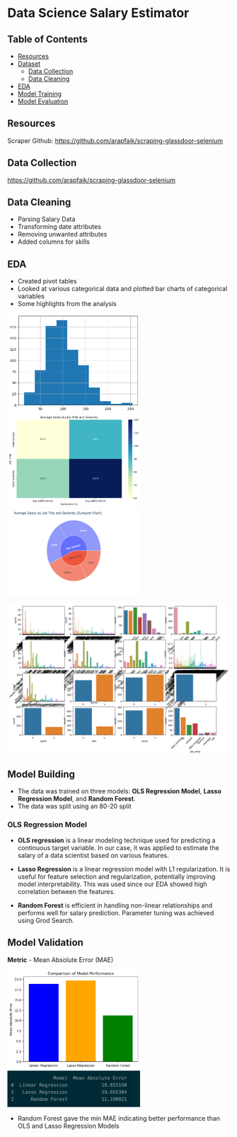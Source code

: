 # Data Science Salary Estimator

## Table of Contents

- [Resources](#resources)
- [Dataset](#dataset)
  - [Data Collection](#data-collection)
  - [Data Cleaning](#data-cleaning)
- [EDA](#eda)
- [Model Training](#training)
- [Model Evaluation](#model-evaluation)

## Resources

Scraper Github: https://github.com/arapfaik/scraping-glassdoor-selenium

## Data Collection

https://github.com/arapfaik/scraping-glassdoor-selenium

## Data Cleaning

- Parsing Salary Data
- Transforming date attributes
- Removing unwanted attributes
- Added columns for skills

## EDA

- Created pivot tables
- Looked at various categorical data and plotted bar charts of categorical variables
- Some highlights from the analysis

<p float="left">
  <img src="Visualizations/avg_sal_hist.png" width="300" />
  <img src="Visualizations/avg_sal_title.png" width="300" />   
  <img src="Visualizations/avg_sal_title_pos.png" width="300" height="200" />   
</p>

![Image](Visualizations/countplot_ind.png)

## Model Building

- The data was trained on three models: **OLS Regression Model**, **Lasso Regression Model**, and **Random Forest**.
- The data was split using an 80-20 split

### OLS Regression Model

- **OLS regression** is a linear modeling technique used for predicting a continuous target variable. In our case, it was applied to estimate the salary of a data scientist based on various features.

- **Lasso Regression** is a linear regression model with L1 regularization. It is useful for feature selection and regularization, potentially improving model interpretability. This was used since our EDA showed high correlation between the features.

- **Random Forest** is efficient in handling non-linear relationships and performs well for salary prediction. Parameter tuning was achieved using Grod Search.

## Model Validation

**Metric** - Mean Absolute Error (MAE)

<p float="left">
  <img src="Visualizations/MAE.png" width="300" />
  <img src="Visualizations/MAE_Table.png" width="300" />     
</p>

- Random Forest gave the min MAE indicating better performance than OLS and Lasso Regression Models
